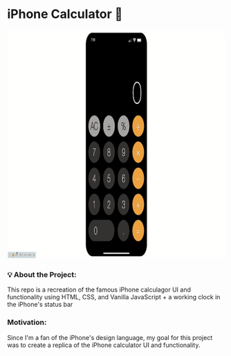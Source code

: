 # iPhone Calculator 📱

 <img alt="GIF" src="https://github.com/amagsid/iPhone-calculator/blob/master/assets/gif1.gif" width="1000" height="530" />
 
 
### 💡 About the Project:

This repo is a recreation of the famous iPhone calculagor UI and functionality using HTML, CSS, and Vanilla JavaScript + a working clock in the iPhone's status bar

 
 
 ###  Motivation:
 Since I'm a fan of the iPhone's design language, my goal for this project was to create a replica of the iPhone calculator UI and functionality.
